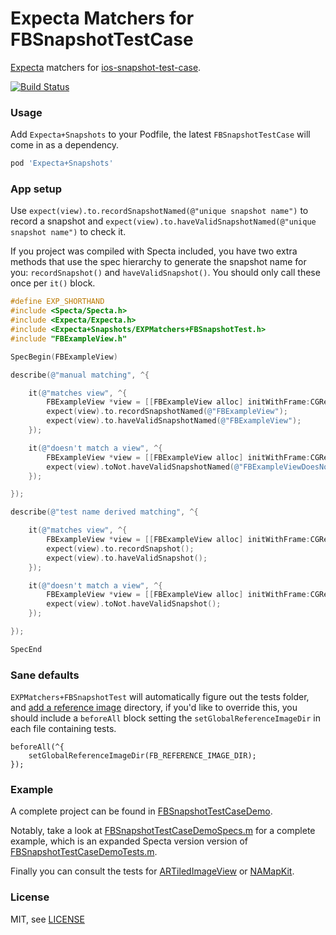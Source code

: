 Expecta Matchers for FBSnapshotTestCase
=======================================

[Expecta](https://github.com/specta/expecta) matchers for [ios-snapshot-test-case](https://github.com/facebook/ios-snapshot-test-case).

[![Build Status](https://travis-ci.org/dblock/ios-snapshot-test-case-expecta.png)](https://travis-ci.org/dblock/ios-snapshot-test-case-expecta)

### Usage

Add `Expecta+Snapshots` to your Podfile, the latest `FBSnapshotTestCase` will come in as a dependency.

``` ruby
pod 'Expecta+Snapshots'
```

### App setup

Use `expect(view).to.recordSnapshotNamed(@"unique snapshot name")` to record a snapshot and `expect(view).to.haveValidSnapshotNamed(@"unique snapshot name")` to check it.

If you project was compiled with Specta included, you have two extra methods that use the spec hierarchy to generate the snapshot name for you: `recordSnapshot()` and `haveValidSnapshot()`. You should only call these once per `it()` block.

``` Objective-C
#define EXP_SHORTHAND
#include <Specta/Specta.h>
#include <Expecta/Expecta.h>
#include <Expecta+Snapshots/EXPMatchers+FBSnapshotTest.h>
#include "FBExampleView.h"

SpecBegin(FBExampleView)

describe(@"manual matching", ^{

    it(@"matches view", ^{
        FBExampleView *view = [[FBExampleView alloc] initWithFrame:CGRectMake(0, 0, 64, 64)];
        expect(view).to.recordSnapshotNamed(@"FBExampleView");
        expect(view).to.haveValidSnapshotNamed(@"FBExampleView");
    });

    it(@"doesn't match a view", ^{
        FBExampleView *view = [[FBExampleView alloc] initWithFrame:CGRectMake(0, 0, 64, 64)];
        expect(view).toNot.haveValidSnapshotNamed(@"FBExampleViewDoesNotExist");
    });

});

describe(@"test name derived matching", ^{

    it(@"matches view", ^{
        FBExampleView *view = [[FBExampleView alloc] initWithFrame:CGRectMake(0, 0, 64, 64)];
        expect(view).to.recordSnapshot();
        expect(view).to.haveValidSnapshot();
    });

    it(@"doesn't match a view", ^{
        FBExampleView *view = [[FBExampleView alloc] initWithFrame:CGRectMake(0, 0, 64, 64)];
        expect(view).toNot.haveValidSnapshot();
    });

});

SpecEnd
```

### Sane defaults

`EXPMatchers+FBSnapshotTest` will automatically figure out the tests folder, and [add a reference image](https://github.com/dblock/ios-snapshot-test-case-expecta/blob/master/EXPMatchers%2BFBSnapshotTest.m#L84-L85) directory, if you'd like to override this, you should include a `beforeAll` block setting the `setGlobalReferenceImageDir` in each file containing tests.

```
beforeAll(^{
    setGlobalReferenceImageDir(FB_REFERENCE_IMAGE_DIR);
});
```


### Example

A complete project can be found in [FBSnapshotTestCaseDemo](FBSnapshotTestCaseDemo).

Notably, take a look at [FBSnapshotTestCaseDemoSpecs.m](FBSnapshotTestCaseDemo/FBSnapshotTestCaseDemoTests/FBSnapshotTestCaseDemoSpecs.m) for a complete example, which is an expanded Specta version version of [FBSnapshotTestCaseDemoTests.m](https://github.com/facebook/ios-snapshot-test-case/blob/master/FBSnapshotTestCaseDemo/FBSnapshotTestCaseDemoTests/FBSnapshotTestCaseDemoTests.m).

Finally you can consult the tests for [ARTiledImageView](https://github.com/dblock/ARTiledImageView/tree/master/IntegrationTests) or [NAMapKit](https://github.com/neilang/NAMapKit/tree/master/Demo/DemoTests).

### License

MIT, see [LICENSE](LICENSE.md)
